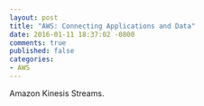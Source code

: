 ```yaml
---
layout: post
title: "AWS: Connecting Applications and Data"
date: 2016-01-11 18:37:02 -0800
comments: true
published: false
categories: 
- AWS
---
```


Amazon Kinesis Streams.



